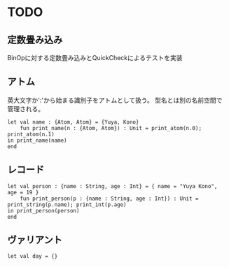 # TODO

## 定数畳み込み
BinOpに対する定数畳み込みとQuickCheckによるテストを実装

## アトム

英大文字か':'から始まる識別子をアトムとして扱う。
型名とは別の名前空間で管理される。

```
let val name : {Atom, Atom} = {Yuya, Kono}
    fun print_name(n : {Atom, Atom}) : Unit = print_atom(n.0); print_atom(n.1)
in print_name(name)
end
```

## レコード

```
let val person : {name : String, age : Int} = { name = "Yuya Kono", age = 19 }
    fun print_person(p : {name : String, age : Int}) : Unit = print_string(p.name); print_int(p.age)
in print_person(person)
end
```

## ヴァリアント

```
let val day = {}

```
